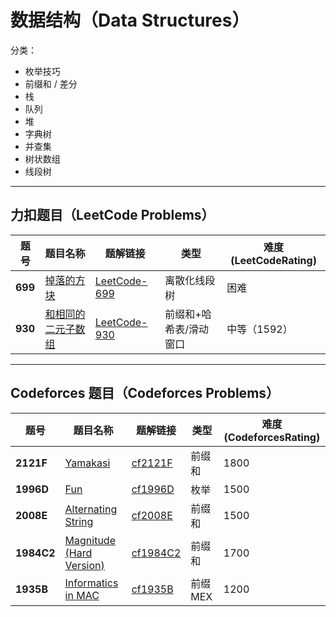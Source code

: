 # 数据结构（Data Structures）

分类：

- 枚举技巧
- 前缀和 / 差分
- 栈
- 队列
- 堆
- 字典树
- 并查集
- 树状数组
- 线段树

---

## 力扣题目（LeetCode Problems）

| 题号  | 题目名称                                | 题解链接                     | 类型          | 难度(LeetCodeRating)   |
|-------|-----------------------------------------|------------------------------|---------------|------------------------|
| **699** | [掉落的方块](https://leetcode.cn/problems/falling-squares/description/) | [LeetCode-699](solution/LeetCode699.md)   |离散化线段树 |  困难 |
| **930** | [和相同的二元子数组](https://leetcode.cn/problems/binary-subarrays-with-sum/description/) | [LeetCode-930](solution/LeetCode930.md) | 前缀和+哈希表/滑动窗口 | 中等（1592）|
---

## Codeforces 题目（Codeforces Problems）

| 题号  | 题目名称                              | 题解链接                   | 类型      | 难度(CodeforcesRating) |
|-------|---------------------------------------|----------------------------|-----------|------------------------|
| **2121F** | [Yamakasi](https://codeforces.com/problemset/problem/2121/F) | [cf2121F](solution/cf2121F.md) | 前缀和 | 1800 |
| **1996D** | [Fun](https://codeforces.com/problemset/problem/1996/D) | [cf1996D](solution/cf1996D.md) | 枚举 | 1500 |
| **2008E** | [Alternating String](https://codeforces.com/contest/2008/problem/E) | [cf2008E](solution/cf2008E.md) | 前缀和 | 1500 |
| **1984C2** | [Magnitude (Hard Version)](https://codeforces.com/contest/1984/problem/C2) | [cf1984C2](solution/cf1984C2.md) | 前缀和 | 1700 |
| **1935B** | [Informatics in MAC](https://codeforces.com/problemset/problem/1935/B) | [cf1935B](solution/cf1935B.md) | 前缀MEX | 1200 |
